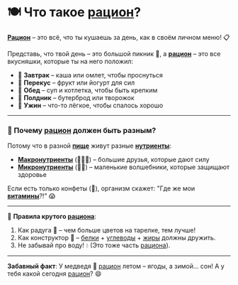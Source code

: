 # 🍽️ Что такое **[рацион](/home/takoo/2025_kidbook/WORK/health/nutrition/ration.md)**?  

**[Рацион](/home/takoo/2025_kidbook/WORK/health/nutrition/ration.md)** – это всё, что ты кушаешь за день, как в своём личном меню! 📋  

Представь, что твой день – это большой пикник 🧺, а **[рацион](/home/takoo/2025_kidbook/WORK/health/nutrition/ration.md)** – это все вкусняшки, которые ты на него положил:  
- 🥣 **Завтрак** – каша или омлет, чтобы проснуться  
- 🍎 **Перекус** – фрукт или йогурт для сил  
- 🍲 **Обед** – суп и котлетка, чтобы быть крепким  
- 🥪 **Полдник** – бутерброд или творожок  
- 🍛 **Ужин** – что-то лёгкое, чтобы спалось хорошо  

---  

### 🌟 Почему [рацион](/home/takoo/2025_kidbook/WORK/health/nutrition/ration.md) должен быть разным?  
Потому что в разной **[пище](/home/takoo/2025_kidbook/WORK/health/nutrition/food.md)** живут разные **[нутриенты](/home/takoo/2025_kidbook/WORK/health/nutrition/nutrient.md)**:  
- **[Макронутриенты](/home/takoo/2025_kidbook/WORK/health/nutrition/macronutrients.md)** (🍗🥑🍞) – большие друзья, которые дают силу  
- **[Микронутриенты](/home/takoo/2025_kidbook/WORK/health/nutrition/micronutients.md)** (🍓🥦) – маленькие волшебники, которые защищают здоровье  

Если есть только конфеты (🍬), организм скажет: "Где же мои **[витамины](/home/takoo/2025_kidbook/WORK/health/nutrition/vitamins.md)**?!" 😱  

---  

📌 **Правила крутого [рациона](/home/takoo/2025_kidbook/WORK/health/nutrition/ration.md)**:  
1. Как радуга 🌈 – чем больше цветов на тарелке, тем лучше!  
2. Как конструктор 🧩 – [белки](/home/takoo/2025_kidbook/WORK/health/nutrition/protein.md) + [углеводы](/home/takoo/2025_kidbook/WORK/health/nutrition/carbohydrates.md) + [жиры](/home/takoo/2025_kidbook/WORK/health/nutrition/fats.md) должны дружить.  
3. Не забывай про воду! 💧 (Это тоже часть [рациона](/home/takoo/2025_kidbook/WORK/health/nutrition/ration.md)).  

---  

**Забавный факт**: У медведя 🐻 [рацион](/home/takoo/2025_kidbook/WORK/health/nutrition/ration.md) летом – ягоды, а зимой... сон! А у тебя какой сегодня [рацион](/home/takoo/2025_kidbook/WORK/health/nutrition/ration.md)? 😄